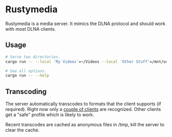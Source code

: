 # Rustymedia

Rustymedia is a media server. It mimics the DLNA protocol and should work with most DLNA clients.

## Usage

```sh
# Serve two directories.
cargo run -- --local 'My Videos'=~/Videos --local 'Other Stuff'=/mnt/usb/vids

# See all options.
cargo run -- --help
```

## Transcoding

The server automatically transcodes to formats that the client supports (if required). Right now only a [couple of clients](src/devices.rs) are recognized. Other clients get a "safe" profile which is likely to work.

Recent transcodes are cached as anonymous files in /tmp, kill the server to clear the cache.
